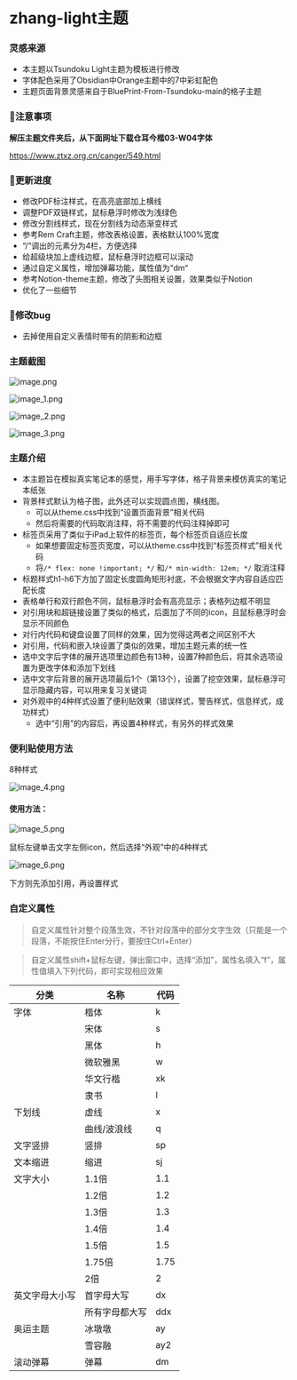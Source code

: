 # zhang-light主题

### 灵感来源

- 本主题以Tsundoku Light主题为模板进行修改
- 字体配色采用了Obsidian中Orange主题中的7中彩虹配色
- 主题页面背景灵感来自于BluePrint-From-Tsundoku-main的格子主题

### 📌注意事项

**解压主题文件夹后，从下面网址下载仓耳今楷03-W04字体**

https://www.ztxz.org.cn/canger/549.html

### 🎉更新进度

- 修改PDF标注样式，在高亮底部加上横线
- 调整PDF双链样式，鼠标悬浮时修改为浅绿色
- 修改分割线样式，现在分割线为动态渐变样式
- 参考Rem Craft主题，修改表格设置，表格默认100%宽度
- “/”调出的元素分为4栏，方便选择
- 给超级块加上虚线边框，鼠标悬浮时边框可以滚动
- 通过自定义属性，增加弹幕功能，属性值为“dm“
- 参考Notion-theme主题，修改了头图相关设置，效果类似于Notion
- 优化了一些细节

### 🎈修改bug

- 去掉使用自定义表情时带有的阴影和边框

### 主题截图

![image.png](https://tva1.sinaimg.cn/large/0082QUidly1gz54x8db4gj31hc0smna9.jpg)

![image_1.png](https://tva1.sinaimg.cn/large/0082QUidly1gz54yb0m7qj31hc0smtkz.jpg)

![image_2.png](https://tva1.sinaimg.cn/large/0082QUidly1gz54ymxg7wj31hc0smti3.jpg)

![image_3.png](https://tva1.sinaimg.cn/large/0082QUidly1gz54yuy83pj31hc0smk6k.jpg)

### 主题介绍

- 本主题旨在模拟真实笔记本的感觉，用手写字体，格子背景来模仿真实的笔记本纸张
- 背景样式默认为格子图，此外还可以实现圆点图，横线图。
	- 可以从theme.css中找到“设置页面背景”相关代码
	- 然后将需要的代码取消注释，将不需要的代码注释掉即可
- 标签页采用了类似于iPad上软件的标签页，每个标签页自适应长度
	- 如果想要固定标签页宽度，可以从theme.css中找到“标签页样式”相关代码
	- 将`/* flex: none !important; */` 和`/* min-width: 12em; */` 取消注释
- 标题样式h1-h6下方加了固定长度圆角矩形衬底，不会根据文字内容自适应匹配长度
- 表格单行和双行颜色不同，鼠标悬浮时会有高亮显示；表格列边框不明显
- 对引用块和超链接设置了类似的格式，后面加了不同的icon，且鼠标悬浮时会显示不同颜色
- 对行内代码和键盘设置了同样的效果，因为觉得这两者之间区别不大
- 对引用，代码和嵌入块设置了类似的效果，增加主题元素的统一性
- 选中文字后字体的展开选项里边颜色有13种，设置7种颜色后，将其余选项设置为更改字体和添加下划线
- 选中文字后背景的展开选项最后1个（第13个），设置了挖空效果，鼠标悬浮可显示隐藏内容，可以用来复习关键词
- 对外观中的4种样式设置了便利贴效果（错误样式，警告样式，信息样式，成功样式）
	- 选中“引用”的内容后，再设置4种样式，有另外的样式效果

### 便利贴使用方法

8种样式

![image_4.png](https://tva1.sinaimg.cn/large/0082QUidly1gz54zevd3ij30yy0nkdnj.jpg)

#### 使用方法：

![image_5.png](https://tva1.sinaimg.cn/large/0082QUidly1gz54ztjqy9j30x50kwtgr.jpg)

鼠标左键单击文字左侧icon，然后选择“外观”中的4种样式



![image_6.png](https://tva1.sinaimg.cn/large/0082QUidly1gz55097zjzj30ud0jp7bz.jpg)

下方则先添加引用，再设置样式



### 自定义属性

> 自定义属性针对整个段落生效，不针对段落中的部分文字生效（只能是一个段落，不能按住Enter分行，要按住Ctrl+Enter）


> 自定义属性shift+鼠标左键，弹出窗口中，选择“添加”，属性名填入“f”，属性值填入下列代码，即可实现相应效果


|分类|名称|代码|
|---|---|---|
|字体|楷体|k|
| |宋体|s|
| |黑体|h|
| |微软雅黑|w|
| |华文行楷|xk|
| |隶书|l|
|下划线|虚线|x|
| |曲线/波浪线|q|
|文字竖排|竖排|sp|
|文本缩进|缩进|sj|
|文字大小|1.1倍|1.1|
| |1.2倍|1.2|
| |1.3倍|1.3|
| |1.4倍|1.4|
| |1.5倍|1.5|
| |1.75倍|1.75|
| |2倍|2|
|英文字母大小写|首字母大写|dx|
| |所有字母都大写|ddx|
|奥运主题|冰墩墩|ay|
| |雪容融|ay2|
| 滚动弹幕|弹幕|dm|
